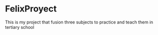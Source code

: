 # FelixProyect
This is my project that fusion three subjects to practice and teach them in tertiary school
